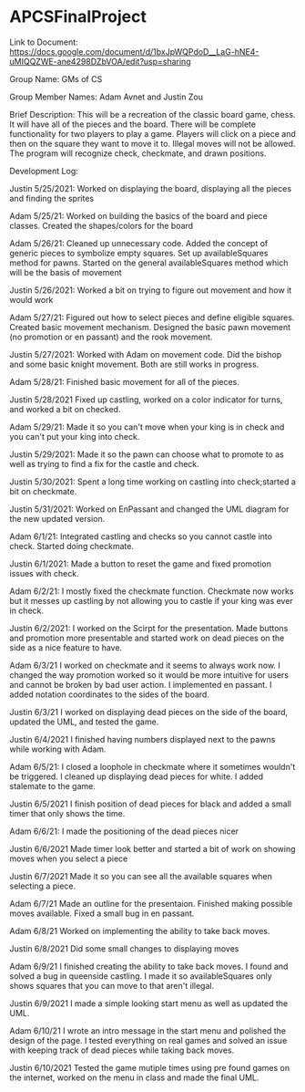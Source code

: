 # APCSFinalProject
Link to Document: https://docs.google.com/document/d/1bxJpWQPdoD__LaG-hNE4-uMIQQZWE-ane4298DZbVOA/edit?usp=sharing

Group Name: GMs of CS

Group Member Names: Adam Avnet and Justin Zou

Brief Description: This will be a recreation of the classic board game, chess. It will have all of the pieces and the board. There will be complete functionality for two players to play a game. Players will click on a piece and then on the square they want to move it to. Illegal moves will not be allowed. The program will recognize check, checkmate, and drawn positions.


Development Log:

Justin 5/25/2021:
Worked on displaying the board, displaying all the pieces and finding the sprites

Adam 5/25/21:
Worked on building the basics of the board and piece classes. Created the shapes/colors for the board

Adam 5/26/21:
Cleaned up unnecessary code. Added the concept of generic pieces to symbolize empty squares. Set up availableSquares method for pawns. Started on the general availableSquares method which will be the basis of movement

Justin 5/26/2021:
Worked a bit on trying to figure out movement and how it would work

Adam 5/27/21:
Figured out how to select pieces and define eligible squares. Created basic movement mechanism. Designed the basic pawn movement (no promotion or en passant) and the rook movement.

Justin 5/27/2021:
Worked with Adam on movement code. Did the bishop and some basic knight movement. Both are still works in progress.

Adam 5/28/21:
Finished basic movement for all of the pieces.

Justin 5/28/2021
Fixed up castling, worked on a color indicator for turns, and worked a bit on checked.

Adam 5/29/21:
Made it so you can't move when your king is in check and you can't put your king into check.

Justin 5/29/2021:
Made it so the pawn can choose what to promote to as well as trying to find a fix for the castle and check.

Justin 5/30/2021:
Spent a long time working on castling into check;started a bit on checkmate.

Justin 5/31/2021:
Worked on EnPassant and changed the UML diagram for the new updated version.

Adam 6/1/21:
Integrated castling and checks so you cannot castle into check. Started doing checkmate.

Justin 6/1/2021:
Made a button to reset the game and fixed promotion issues with check.

Adam 6/2/21:
I mostly fixed the checkmate function. Checkmate now works but it messes up castling by not allowing you to castle if your king was ever in check.

Justin 6/2/2021:
I worked on the Scirpt for the presentation. Made buttons and promotion more presentable and started work on dead pieces on the side as a nice feature to have.

Adam 6/3/21
I worked on checkmate and it seems to always work now. I changed the way promotion worked so it would be more intuitive for users and cannot be broken by bad user action. I implemented en passant. I added notation coordinates to the sides of the board.

Justin 6/3/21
I worked on displaying dead pieces on the side of the board, updated the UML, and tested the game.

Justin 6/4/2021
I finished having numbers displayed next to the pawns while working with Adam.

Adam 6/5/21:
I closed a loophole in checkmate where it sometimes wouldn't be triggered. I cleaned up displaying dead pieces for white. I added stalemate to the game.

Justin 6/5/2021
I finish position of dead pieces for black and added a small timer that only shows the time.

Adam 6/6/21:
I made the positioning of the dead pieces nicer

Justin 6/6/2021
Made timer look better and started a bit of work on showing moves when you select a piece

Justin 6/7/2021
Made it so you can see all the available squares when selecting a piece.

Adam 6/7/21
Made an outline for the presentaion. Finished making possible moves available. Fixed a small bug in en passant.

Adam 6/8/21
Worked on implementing the ability to take back moves.

Justin 6/8/2021
Did some small changes to displaying moves

Adam 6/9/21
I finished creating the ability to take back moves. I found and solved a bug in queenside castling. I made it so availableSquares only shows squares that you can move to that aren't illegal.

Justin 6/9/2021
I made a simple looking start menu as well as updated the UML.

Adam 6/10/21
I wrote an intro message in the start menu and polished the design of the page. I tested everything on real games and solved an issue with keeping track of dead pieces while taking back moves.

Justin 6/10/2021
Tested the game mutiple times using pre found games on the internet, worked on the menu in class and made the final UML.
